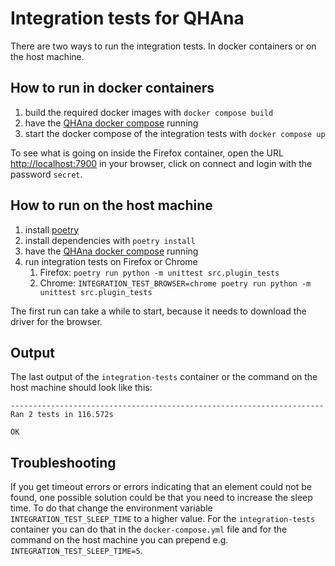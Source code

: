 # Integration tests for QHAna

There are two ways to run the integration tests.
In docker containers or on the host machine.

## How to run in docker containers

1. build the required docker images with `docker compose build`
2. have the [QHAna docker compose](https://github.com/UST-QuAntiL/qhana-docker) running
3. start the docker compose of the integration tests with `docker compose up`

To see what is going on inside the Firefox container, open the URL [http://localhost:7900]() in your browser, click on connect and login with the password `secret`.

## How to run on the host machine

1. install [poetry](https://python-poetry.org/)
2. install dependencies with `poetry install`
3. have the [QHAna docker compose](https://github.com/UST-QuAntiL/qhana-docker) running
4. run integration tests on Firefox or Chrome
   1. Firefox: `poetry run python -m unittest src.plugin_tests`
   2. Chrome: `INTEGRATION_TEST_BROWSER=chrome poetry run python -m unittest src.plugin_tests`

The first run can take a while to start, because it needs to download the driver for the browser.

## Output

The last output of the `integration-tests` container or the command on the host machine should look like this:
```
----------------------------------------------------------------------
Ran 2 tests in 116.572s

OK
```

## Troubleshooting

If you get timeout errors or errors indicating that an element could not be found, one possible solution could be that you need to increase the sleep time.
To do that change the environment variable `INTEGRATION_TEST_SLEEP_TIME` to a higher value.
For the `integration-tests` container you can do that in the `docker-compose.yml` file and for the command on the host machine you can prepend e.g. `INTEGRATION_TEST_SLEEP_TIME=5`.
